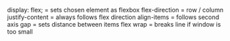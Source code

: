 display: flex; = sets chosen element as flexbox
flex-direction = row / column
justify-content = always follows flex direction
align-items = follows second axis
gap = sets distance between items
flex wrap = breaks line if window is too small
